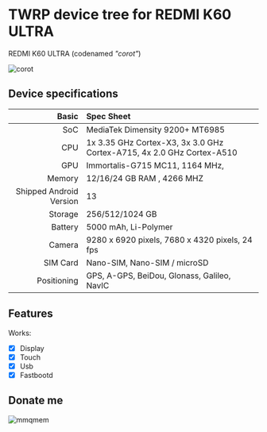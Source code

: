 # TWRP device tree for REDMI K60 ULTRA

REDMI K60 ULTRA (codenamed _"corot"_) 

![corot](https://i02.appmifile.com/329_operator_sg/14/08/2023/3fcfdc0e83081349795e70056be19e35.png)

## Device specifications

Basic   | Spec Sheet
-------:|:-------------------------
SoC     | MediaTek Dimensity 9200+ MT6985
CPU     | 1x 3.35 GHz Cortex-X3, 3x 3.0 GHz Cortex-A715, 4x 2.0 GHz Cortex-A510
GPU     | Immortalis-G715 MC11, 1164 MHz, 
Memory  | 12/16/24 GB RAM , 4266 MHZ
Shipped Android Version | 13
Storage | 256/512/1024 GB
Battery | 5000 mAh, Li-Polymer
Camera  | 9280 x 6920 pixels, 7680 x 4320 pixels, 24 fps
SIM Card | Nano-SIM, Nano-SIM / microSD
Positioning | GPS, A-GPS, BeiDou, Glonass, Galileo, NavIC    

## Features

Works:
- [X] Display
- [X] Touch
- [X] Usb
- [X] Fastbootd

## Donate me
![mmqmem](https://img2.imgtp.com/2024/03/05/FdGtaESF.jpg)
